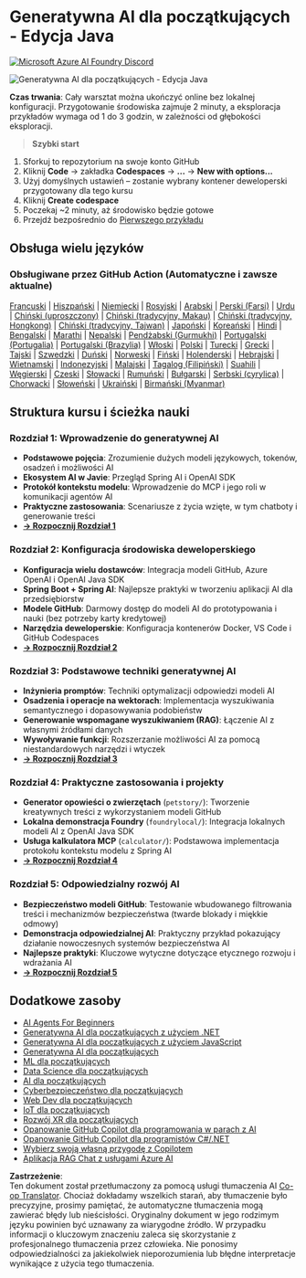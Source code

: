 <!--
CO_OP_TRANSLATOR_METADATA:
{
  "original_hash": "63b6426b88f6f56398ca3f1fbfc30889",
  "translation_date": "2025-07-29T15:18:12+00:00",
  "source_file": "README.md",
  "language_code": "pl"
}
-->
# Generatywna AI dla początkujących - Edycja Java
[![Microsoft Azure AI Foundry Discord](https://dcbadge.limes.pink/api/server/ByRwuEEgH4)](https://discord.com/invite/ByRwuEEgH4)

![Generatywna AI dla początkujących - Edycja Java](../../translated_images/beg-genai-series.8b48be9951cc574c25f8a3accba949bfd03c2f008e2c613283a1b47316fbee68.pl.png)

**Czas trwania**: Cały warsztat można ukończyć online bez lokalnej konfiguracji. Przygotowanie środowiska zajmuje 2 minuty, a eksploracja przykładów wymaga od 1 do 3 godzin, w zależności od głębokości eksploracji.

> **Szybki start** 

1. Sforkuj to repozytorium na swoje konto GitHub
2. Kliknij **Code** → zakładka **Codespaces** → **...** → **New with options...**
3. Użyj domyślnych ustawień – zostanie wybrany kontener deweloperski przygotowany dla tego kursu
4. Kliknij **Create codespace**
5. Poczekaj ~2 minuty, aż środowisko będzie gotowe
6. Przejdź bezpośrednio do [Pierwszego przykładu](./02-SetupDevEnvironment/README.md#step-2-create-a-github-personal-access-token)

## Obsługa wielu języków

### Obsługiwane przez GitHub Action (Automatyczne i zawsze aktualne)

[Francuski](../fr/README.md) | [Hiszpański](../es/README.md) | [Niemiecki](../de/README.md) | [Rosyjski](../ru/README.md) | [Arabski](../ar/README.md) | [Perski (Farsi)](../fa/README.md) | [Urdu](../ur/README.md) | [Chiński (uproszczony)](../zh/README.md) | [Chiński (tradycyjny, Makau)](../mo/README.md) | [Chiński (tradycyjny, Hongkong)](../hk/README.md) | [Chiński (tradycyjny, Tajwan)](../tw/README.md) | [Japoński](../ja/README.md) | [Koreański](../ko/README.md) | [Hindi](../hi/README.md) | [Bengalski](../bn/README.md) | [Marathi](../mr/README.md) | [Nepalski](../ne/README.md) | [Pendżabski (Gurmukhi)](../pa/README.md) | [Portugalski (Portugalia)](../pt/README.md) | [Portugalski (Brazylia)](../br/README.md) | [Włoski](../it/README.md) | [Polski](./README.md) | [Turecki](../tr/README.md) | [Grecki](../el/README.md) | [Tajski](../th/README.md) | [Szwedzki](../sv/README.md) | [Duński](../da/README.md) | [Norweski](../no/README.md) | [Fiński](../fi/README.md) | [Holenderski](../nl/README.md) | [Hebrajski](../he/README.md) | [Wietnamski](../vi/README.md) | [Indonezyjski](../id/README.md) | [Malajski](../ms/README.md) | [Tagalog (Filipiński)](../tl/README.md) | [Suahili](../sw/README.md) | [Węgierski](../hu/README.md) | [Czeski](../cs/README.md) | [Słowacki](../sk/README.md) | [Rumuński](../ro/README.md) | [Bułgarski](../bg/README.md) | [Serbski (cyrylica)](../sr/README.md) | [Chorwacki](../hr/README.md) | [Słoweński](../sl/README.md) | [Ukraiński](../uk/README.md) | [Birmański (Myanmar)](../my/README.md)

## Struktura kursu i ścieżka nauki

### **Rozdział 1: Wprowadzenie do generatywnej AI**
- **Podstawowe pojęcia**: Zrozumienie dużych modeli językowych, tokenów, osadzeń i możliwości AI
- **Ekosystem AI w Javie**: Przegląd Spring AI i OpenAI SDK
- **Protokół kontekstu modelu**: Wprowadzenie do MCP i jego roli w komunikacji agentów AI
- **Praktyczne zastosowania**: Scenariusze z życia wzięte, w tym chatboty i generowanie treści
- **[→ Rozpocznij Rozdział 1](./01-IntroToGenAI/README.md)**

### **Rozdział 2: Konfiguracja środowiska deweloperskiego**
- **Konfiguracja wielu dostawców**: Integracja modeli GitHub, Azure OpenAI i OpenAI Java SDK
- **Spring Boot + Spring AI**: Najlepsze praktyki w tworzeniu aplikacji AI dla przedsiębiorstw
- **Modele GitHub**: Darmowy dostęp do modeli AI do prototypowania i nauki (bez potrzeby karty kredytowej)
- **Narzędzia deweloperskie**: Konfiguracja kontenerów Docker, VS Code i GitHub Codespaces
- **[→ Rozpocznij Rozdział 2](./02-SetupDevEnvironment/README.md)**

### **Rozdział 3: Podstawowe techniki generatywnej AI**
- **Inżynieria promptów**: Techniki optymalizacji odpowiedzi modeli AI
- **Osadzenia i operacje na wektorach**: Implementacja wyszukiwania semantycznego i dopasowywania podobieństw
- **Generowanie wspomagane wyszukiwaniem (RAG)**: Łączenie AI z własnymi źródłami danych
- **Wywoływanie funkcji**: Rozszerzanie możliwości AI za pomocą niestandardowych narzędzi i wtyczek
- **[→ Rozpocznij Rozdział 3](./03-CoreGenerativeAITechniques/README.md)**

### **Rozdział 4: Praktyczne zastosowania i projekty**
- **Generator opowieści o zwierzętach** (`petstory/`): Tworzenie kreatywnych treści z wykorzystaniem modeli GitHub
- **Lokalna demonstracja Foundry** (`foundrylocal/`): Integracja lokalnych modeli AI z OpenAI Java SDK
- **Usługa kalkulatora MCP** (`calculator/`): Podstawowa implementacja protokołu kontekstu modelu z Spring AI
- **[→ Rozpocznij Rozdział 4](./04-PracticalSamples/README.md)**

### **Rozdział 5: Odpowiedzialny rozwój AI**
- **Bezpieczeństwo modeli GitHub**: Testowanie wbudowanego filtrowania treści i mechanizmów bezpieczeństwa (twarde blokady i miękkie odmowy)
- **Demonstracja odpowiedzialnej AI**: Praktyczny przykład pokazujący działanie nowoczesnych systemów bezpieczeństwa AI
- **Najlepsze praktyki**: Kluczowe wytyczne dotyczące etycznego rozwoju i wdrażania AI
- **[→ Rozpocznij Rozdział 5](./05-ResponsibleGenAI/README.md)**

## Dodatkowe zasoby 

- [AI Agents For Beginners](https://github.com/microsoft/ai-agents-for-beginners)
- [Generatywna AI dla początkujących z użyciem .NET](https://github.com/microsoft/Generative-AI-for-beginners-dotnet)
- [Generatywna AI dla początkujących z użyciem JavaScript](https://github.com/microsoft/generative-ai-with-javascript)
- [Generatywna AI dla początkujących](https://github.com/microsoft/generative-ai-for-beginners)
- [ML dla początkujących](https://aka.ms/ml-beginners)
- [Data Science dla początkujących](https://aka.ms/datascience-beginners)
- [AI dla początkujących](https://aka.ms/ai-beginners)
- [Cyberbezpieczeństwo dla początkujących](https://github.com/microsoft/Security-101)
- [Web Dev dla początkujących](https://aka.ms/webdev-beginners)
- [IoT dla początkujących](https://aka.ms/iot-beginners)
- [Rozwój XR dla początkujących](https://github.com/microsoft/xr-development-for-beginners)
- [Opanowanie GitHub Copilot dla programowania w parach z AI](https://aka.ms/GitHubCopilotAI)
- [Opanowanie GitHub Copilot dla programistów C#/.NET](https://github.com/microsoft/mastering-github-copilot-for-dotnet-csharp-developers)
- [Wybierz swoją własną przygodę z Copilotem](https://github.com/microsoft/CopilotAdventures)
- [Aplikacja RAG Chat z usługami Azure AI](https://github.com/Azure-Samples/azure-search-openai-demo-java)

**Zastrzeżenie**:  
Ten dokument został przetłumaczony za pomocą usługi tłumaczenia AI [Co-op Translator](https://github.com/Azure/co-op-translator). Chociaż dokładamy wszelkich starań, aby tłumaczenie było precyzyjne, prosimy pamiętać, że automatyczne tłumaczenia mogą zawierać błędy lub nieścisłości. Oryginalny dokument w jego rodzimym języku powinien być uznawany za wiarygodne źródło. W przypadku informacji o kluczowym znaczeniu zaleca się skorzystanie z profesjonalnego tłumaczenia przez człowieka. Nie ponosimy odpowiedzialności za jakiekolwiek nieporozumienia lub błędne interpretacje wynikające z użycia tego tłumaczenia.